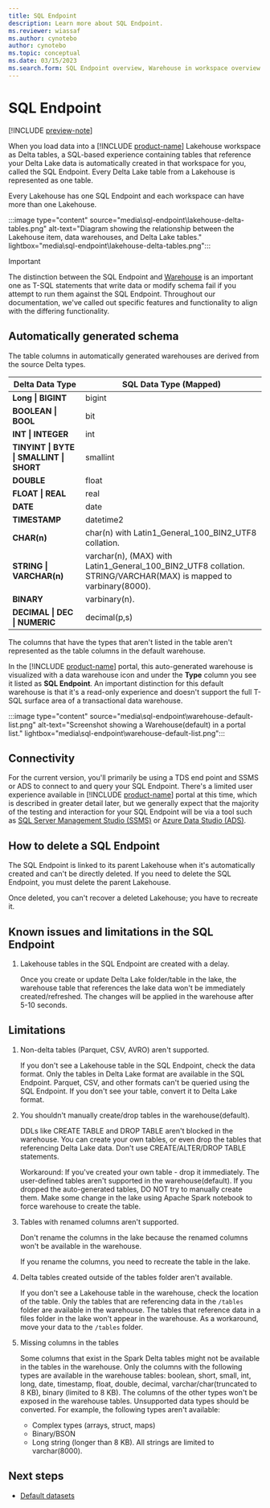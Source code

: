 ```yaml
---
title: SQL Endpoint
description: Learn more about SQL Endpoint.
ms.reviewer: wiassaf
ms.author: cynotebo
author: cynotebo
ms.topic: conceptual
ms.date: 03/15/2023
ms.search.form: SQL Endpoint overview, Warehouse in workspace overview
---
```


# SQL Endpoint

[!INCLUDE [preview-note](../includes/preview-note.md)]

When you load data into a [!INCLUDE [product-name](../includes/product-name.md)] Lakehouse workspace as Delta tables, a SQL-based experience containing tables that reference your Delta Lake data is automatically created in that workspace for you, called the SQL Endpoint. Every Delta Lake table from a Lakehouse is represented as one table.

Every Lakehouse has one SQL Endpoint and each workspace can have more than one Lakehouse.

:::image type="content" source="media\sql-endpoint\lakehouse-delta-tables.png" alt-text="Diagram showing the relationship between the Lakehouse item, data warehouses, and Delta Lake tables." lightbox="media\sql-endpoint\lakehouse-delta-tables.png":::

> [!IMPORTANT]
> The distinction between the SQL Endpoint and [Warehouse](warehouse.md) is an important one as T-SQL statements that write data or modify schema fail if you attempt to run them against the SQL Endpoint. Throughout our documentation, we've called out specific features and functionality to align with the differing functionality.

## Automatically generated schema

The table columns in automatically generated warehouses are derived from the source Delta types.

| **Delta Data Type** | **SQL Data** **Type (Mapped)** |
|---|---|
| **Long &#124;** **BIGINT** | bigint |
| **BOOLEAN &#124;** **BOOL** | bit |
| **INT &#124; INTEGER** | int |
| **TINYINT &#124; BYTE &#124;** **SMALLINT &#124; SHORT** | smallint |
| **DOUBLE** | float |
| **FLOAT &#124; REAL** | real |
| **DATE** | date |
| **TIMESTAMP** | datetime2 |
| **CHAR(n)** | char(n) with Latin1_General_100_BIN2_UTF8 collation. |
| **STRING &#124; VARCHAR(n)** | varchar(n), (MAX) with Latin1_General_100_BIN2_UTF8 collation. STRING/VARCHAR(MAX) is mapped to varbinary(8000). |
| **BINARY** | varbinary(n). |
| **DECIMAL &#124; DEC &#124; NUMERIC** | decimal(p,s) |

The columns that have the types that aren't listed in the table aren't represented as the table columns in the default warehouse.

In the [!INCLUDE [product-name](../includes/product-name.md)] portal, this auto-generated warehouse is visualized with a data warehouse icon and under the **Type** column you see it listed as **SQL Endpoint**. An important distinction for this default warehouse is that it's a read-only experience and doesn't support the full T-SQL surface area of a transactional data warehouse.

:::image type="content" source="media\sql-endpoint\warehouse-default-list.png" alt-text="Screenshot showing a Warehouse(default) in a portal list." lightbox="media\sql-endpoint\warehouse-default-list.png":::

## Connectivity

For the current version, you'll primarily be using a TDS end point and SSMS or ADS to connect to and query your SQL Endpoint. There's a limited user experience available in [!INCLUDE [product-name](../includes/product-name.md)] portal at this time, which is described in greater detail later, but we generally expect that the majority of the testing and interaction for your SQL Endpoint will be via a tool such as [SQL Server Management Studio (SSMS)](https://aka.ms/ssms) or [Azure Data Studio (ADS)](https://aka.ms/azuredatastudio).

## How to delete a SQL Endpoint

The SQL Endpoint is linked to its parent Lakehouse when it's automatically created and can't be directly deleted. If you need to delete the SQL Endpoint, you must delete the parent Lakehouse.

Once deleted, you can't recover a deleted Lakehouse; you have to recreate it.

## Known issues and limitations in the SQL Endpoint

1. Lakehouse tables in the SQL Endpoint are created with a delay.

   Once you create or update Delta Lake folder/table in the lake, the warehouse table that references the lake data won't be immediately created/refreshed. The changes will be applied in the warehouse after 5-10 seconds.

## Limitations

1. Non-delta tables (Parquet, CSV, AVRO) aren't supported.

   If you don't see a Lakehouse table in the SQL Endpoint, check the data format. Only the tables in Delta Lake format are available in the SQL Endpoint. Parquet, CSV, and other formats can't be queried using the SQL Endpoint. If you don't see your table, convert it to Delta Lake format.

1. You shouldn't manually create/drop tables in the warehouse(default).

   DDLs like CREATE TABLE and DROP TABLE aren't blocked in the warehouse. You can create your own tables, or even drop the tables that referencing Delta Lake data. Don't use CREATE/ALTER/DROP TABLE statements.

   Workaround: If you've created your own table - drop it immediately. The user-defined tables aren't supported in the warehouse(default). If you dropped the auto-generated tables, DO NOT try to manually create them. Make some change in the lake using Apache Spark notebook to force warehouse to create the table.

1. Tables with renamed columns aren't supported.

   Don't rename the columns in the lake because the renamed columns won't be available in the warehouse.

   If you rename the columns, you need to recreate the table in the lake.

1. Delta tables created outside of the tables folder aren't available.

   If you don't see a Lakehouse table in the warehouse, check the location of the table. Only the tables that are referencing data in the `/tables` folder are available in the warehouse. The tables that reference data in a files folder in the lake won't appear in the warehouse. As a workaround, move your data to the `/tables` folder.

1. Missing columns in the tables

   Some columns that exist in the Spark Delta tables might not be available in the tables in the warehouse. Only the columns with the following types are available in the warehouse tables: boolean, short, small, int, long, date, timestamp, float, double, decimal, varchar/char(truncated to 8 KB), binary (limited to 8 KB). The columns of the other types won't be exposed in the warehouse tables. Unsupported data types should be converted. For example, the following types aren't available:

   - Complex types (arrays, struct, maps)
   - Binary/BSON
   - Long string (longer than 8 KB). All strings are limited to varchar(8000).

## Next steps

- [Default datasets](datasets.md)
